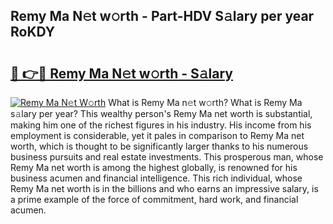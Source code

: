 ## Remy Ma N𝚎t w𝚘rth - Part-HDV S𝚊lary per year RoKDY

# <h2><a href="http://gc1zhz.nevu.top/?p=Remy+Ma">🔗 👉🔴 Remy Ma N𝚎t w𝚘rth - S𝚊lary</a></h2>

[![Remy Ma N𝚎t W𝚘rth](https://i.imgur.com/Oavwk0R.jpeg)](http://gc1zhz.nevu.top/?p=Remy+Ma)
What is Remy Ma n𝚎t w𝚘rth? What is Remy Ma s𝚊lary per year?
This wealthy person's Remy Ma net worth is substantial, making him one of the richest figures in his industry. His income from his employment is considerable, yet it pales in comparison to Remy Ma net worth, which is thought to be significantly larger thanks to his numerous business pursuits and real estate investments. This prosperous man, whose Remy Ma net worth is among the highest globally, is renowned for his business acumen and financial intelligence. This rich individual, whose Remy Ma net worth is in the billions and who earns an impressive salary, is a prime example of the force of commitment, hard work, and financial acumen.
